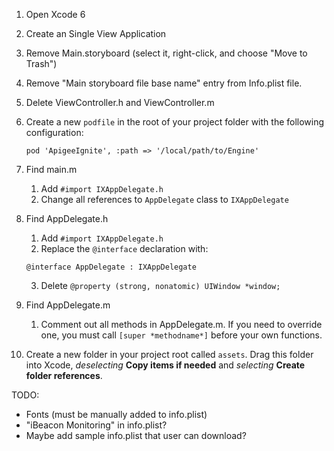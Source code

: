 1. Open Xcode 6

2. Create an Single View Application

3. Remove Main.storyboard  (select it, right-click, and choose "Move to Trash")

4. Remove "Main storyboard file base name" entry from Info.plist file.

5. Delete ViewController.h and ViewController.m

6. Create a new `podfile` in the root of your project folder with the following configuration:
    ```
    pod 'ApigeeIgnite', :path => '/local/path/to/Engine'
    ```

7. Find main.m

    1. Add `#import IXAppDelegate.h`
    2. Change all references to `AppDelegate` class to `IXAppDelegate`

8. Find AppDelegate.h 
	
	1. Add `#import IXAppDelegate.h`
	2. Replace the `@interface` declaration with:
	```
	@interface AppDelegate : IXAppDelegate
	```
	3. Delete `@property (strong, nonatomic) UIWindow *window;`

9. Find AppDelegate.m

	1. Comment out all methods in AppDelegate.m. If you need to override one, you must call `[super *methodname*]` before your own functions.

10. Create a new folder in your project root called `assets`. Drag this folder into Xcode, *deselecting* **Copy items if needed** and *selecting* **Create folder references**.

TODO:

- Fonts (must be manually added to info.plist)
- "iBeacon Monitoring" in info.plist?
- Maybe add sample info.plist that user can download?